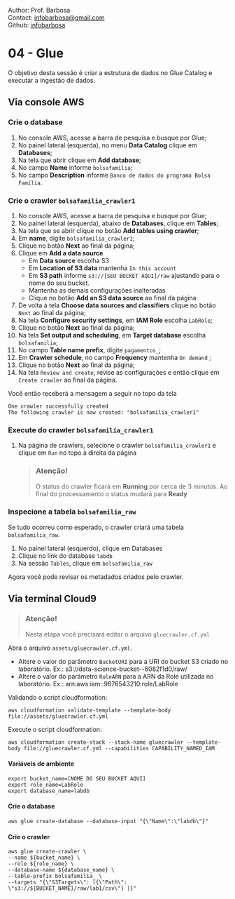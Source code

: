 Author: Prof. Barbosa<br>
Contact: infobarbosa@gmail.com<br>
Github: [infobarbosa](https://github.com/infobarbosa)

# 04 - Glue 

O objetivo desta sessão é criar a estrutura de dados no Glue Catalog e executar a ingestão de dados.

## Via console AWS

### Crie o database
1. No console AWS, acesse a barra de pesquisa e busque por Glue;
2. No painel lateral (esquerda), no menu **Data Catalog** clique em **Databases**;
3. Na tela que abrir clique em **Add database**;
4. No campo **Name** informe `bolsafamilia`;
5. No campo **Description** informe `Banco de dados do programa Bolsa Família`.

### Crie o crawler `bolsafamilia_crawler1`
1. No console AWS, acesse a barra de pesquisa e busque por Glue;
2. No painel lateral (esquerda), abaixo de **Databases**, clique em **Tables**;
3. Na tela que se abrir clique no botão **Add tables using crawler**;
4. Em **name**, digite `bolsafamilia_crawler1`;
5. Clique no botão **Next** ao final da página;
6. Clique em **Add a data source**
    - Em **Data source** escolha S3
    - Em **Location of S3 data** mantenha `In this account`
    - Em **S3 path** informe `s3://[SEU BUCKET AQUI]/raw` ajustando para o nome do seu bucket.
    - Mantenha as demais configurações inalteradas
    - Clique no botão **Add an S3 data source** ao final da página
7. De volta à tela **Choose data sources and classifiers** clique no botão `Next` ao final da página;
8. Na tela **Configure security settings**, em **IAM Role** escolha `LabRole`;
9. Clique no botão **Next** ao final da página;
10. Na tela **Set output and scheduling**, em **Target database** escolha `bolsafamilia`;
11. No campo **Table name prefix**, digite `pagamentos_`;
12. Em **Crawler schedule**, no campo **Frequency** mantenha `On demand` ;
13. Clique no botão **Next** ao final da página;
13. Na tela `Review and create`, revise as configurações e então clique em `Create crawler` ao final da página.

Você então receberá a mensagem a seguir no topo da tela
```
One crawler successfully created
The following crawler is now created: "bolsafamilia_crawler1"
```

### Execute do crawler `bolsafamilia_crawler1`
1. Na página de crawlers, selecione o crawler `bolsafamilia_crawler1` e clique em `Run` no topo à direita da página

    > ### Atenção!
    > O status do crawler ficará em **Running** por cerca de 3 minutos. Ao final do processamento o status mudará para **Ready**

### Inspecione a tabela `bolsafamilia_raw`
Se tudo ocorreu como esperado, o crawler criará uma tabela `bolsafamilia_raw`.
1. No painel lateral (esquerdo), clique em Databases
2. Clique no link do database `labdb`
3. Na sessão `Tables`, clique em `bolsafamilia_raw`

Agora você pode revisar os metadados criados pelo crawler.


## Via terminal Cloud9

> ### Atenção! 
> Nesta etapa você precisará editar o arquivo `gluecrawler.cf.yml`

Abra o arquivo `assets/gluecrawler.cf.yml`. 
- Altere o valor do parâmetro `BucketURI` para a URI do bucket S3 criado no laboratório. Ex.: s3://data-science-bucket--6082f1d0/raw/
- Altere o valor do parâmetro `RoleARN` para a ARN da Role utilizada no laboratório. Ex.: arn:aws:iam::9876543210:role/LabRole

Validando o script cloudformation:
```
aws cloudformation validate-template --template-body file://assets/gluecrawler.cf.yml
```

Execute o script cloudformation:
```
aws cloudformation create-stack --stack-name gluecrawler --template-body file://gluecrawler.cf.yml --capabilities CAPABILITY_NAMED_IAM
```




#### Variáveis de ambiente
```
export bucket_name=[NOME DO SEU BUCKET AQUI]
export role_name=LabRole
export database_name=labdb
```

#### Crie o database


```
aws glue create-database --database-input "{\"Name\":\"labdb\"}"
```

#### Crie o crawler
```
aws glue create-crawler \
--name ${bucket_name} \
--role ${role_name} \
--database-name ${database_name} \
--table-prefix bolsafamilia_ \
--targets "{\"S3Targets\": [{\"Path\": \"s3://${BUCKET_NAME}/raw/lab1/csv\"} ]}"
```